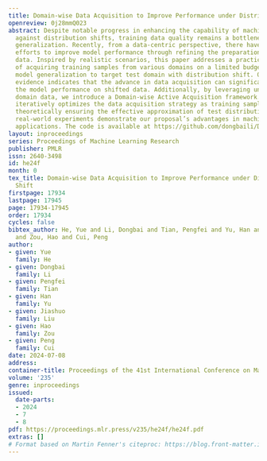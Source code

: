 ```yaml
---
title: Domain-wise Data Acquisition to Improve Performance under Distribution Shift
openreview: 0j28mmQ023
abstract: Despite notable progress in enhancing the capability of machine learning
  against distribution shifts, training data quality remains a bottleneck for cross-distribution
  generalization. Recently, from a data-centric perspective, there have been considerable
  efforts to improve model performance through refining the preparation of training
  data. Inspired by realistic scenarios, this paper addresses a practical requirement
  of acquiring training samples from various domains on a limited budget to facilitate
  model generalization to target test domain with distribution shift. Our empirical
  evidence indicates that the advance in data acquisition can significantly benefit
  the model performance on shifted data. Additionally, by leveraging unlabeled test
  domain data, we introduce a Domain-wise Active Acquisition framework. This framework
  iteratively optimizes the data acquisition strategy as training samples are accumulated,
  theoretically ensuring the effective approximation of test distribution. Extensive
  real-world experiments demonstrate our proposal’s advantages in machine learning
  applications. The code is available at https://github.com/dongbaili/DAA.
layout: inproceedings
series: Proceedings of Machine Learning Research
publisher: PMLR
issn: 2640-3498
id: he24f
month: 0
tex_title: Domain-wise Data Acquisition to Improve Performance under Distribution
  Shift
firstpage: 17934
lastpage: 17945
page: 17934-17945
order: 17934
cycles: false
bibtex_author: He, Yue and Li, Dongbai and Tian, Pengfei and Yu, Han and Liu, Jiashuo
  and Zou, Hao and Cui, Peng
author:
- given: Yue
  family: He
- given: Dongbai
  family: Li
- given: Pengfei
  family: Tian
- given: Han
  family: Yu
- given: Jiashuo
  family: Liu
- given: Hao
  family: Zou
- given: Peng
  family: Cui
date: 2024-07-08
address:
container-title: Proceedings of the 41st International Conference on Machine Learning
volume: '235'
genre: inproceedings
issued:
  date-parts:
  - 2024
  - 7
  - 8
pdf: https://proceedings.mlr.press/v235/he24f/he24f.pdf
extras: []
# Format based on Martin Fenner's citeproc: https://blog.front-matter.io/posts/citeproc-yaml-for-bibliographies/
---
```

